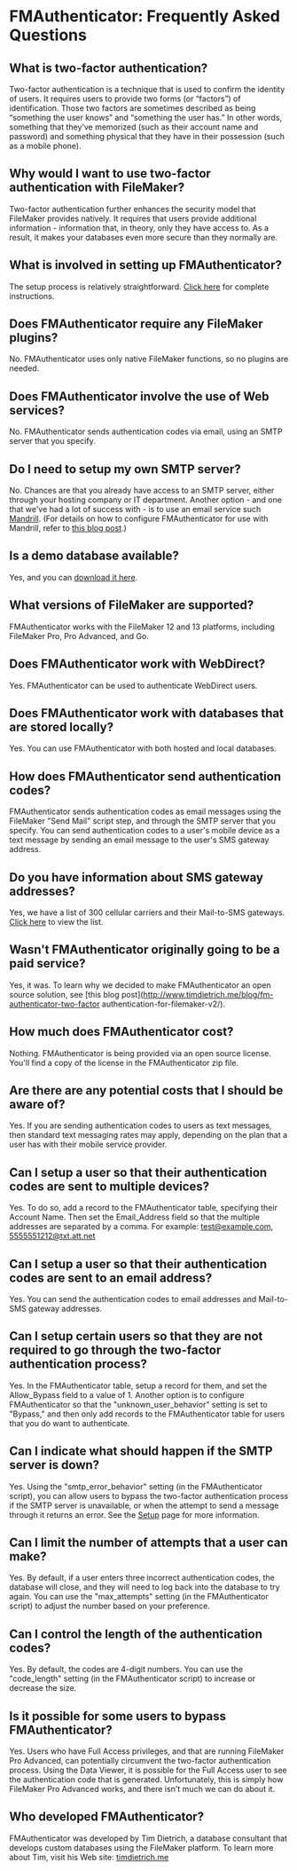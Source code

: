 # FMAuthenticator: Frequently Asked Questions

## What is two-factor authentication?
Two-factor authentication is a technique that is used to confirm the identity of users.
It requires users to provide two forms (or “factors”) of identification. Those two
factors are sometimes described as being “something the user knows” and “something the
user has.” In other words, something that they’ve memorized (such as their account name
and password) and something physical that they have in their possession (such as a mobile
phone).

## Why would I want to use two-factor authentication with FileMaker?
Two-factor authentication further enhances the security model that FileMaker provides
natively. It requires that users provide additional information - information that, in
theory, only they have access to. As a result, it makes your databases even more secure
than they normally are.

## What is involved in setting up FMAuthenticator?
The setup process is relatively straightforward. [Click here](setup.php) for complete
instructions.

## Does FMAuthenticator require any FileMaker plugins?
No. FMAuthenticator uses only native FileMaker functions, so no plugins are needed.

## Does FMAuthenticator involve the use of Web services?
No. FMAuthenticator sends authentication codes via email, using an SMTP server that you
specify.

## Do I need to setup my own SMTP server?
No. Chances are that you already have access to an SMTP server, either through your
hosting company or IT department. Another option - and one that we've had a lot of
success with - is to use an email service such [Mandrill](http://mandrill.com). (For
details on how to configure FMAuthenticator for use with Mandrill, refer to [this blog
post](http://www.timdietrich.me/blog/fm-authenticator-with-mandrill/).)

## Is a demo database available?
Yes, and you can [download it here](download.php).

## What versions of FileMaker are supported?
FMAuthenticator works with the FileMaker 12 and 13 platforms, including FileMaker Pro,
Pro Advanced, and Go.

## Does FMAuthenticator work with WebDirect?
Yes. FMAuthenticator can be used to authenticate WebDirect users.

## Does FMAuthenticator work with databases that are stored locally?
Yes. You can use FMAuthenticator with both hosted and local databases.

## How does FMAuthenticator send authentication codes?
FMAuthenticator sends authentication codes as email messages using the FileMaker "Send
Mail" script step, and through the SMTP server that you specify. You can send
authentication codes to a user's mobile device as a text message by sending an email
message to the user's SMS gateway address.

## Do you have information about SMS gateway addresses?
Yes, we have a list of 300 cellular carriers and their Mail-to-SMS gateways. [Click
here](sms-gateways.php) to view the list.

## Wasn't FMAuthenticator originally going to be a paid service?
Yes, it was. To learn why we decided to make FMAuthenticator an open source solution, see
[this blog post](http://www.timdietrich.me/blog/fm-authenticator-two-factor
authentication-for-filemaker-v2/).

## How much does FMAuthenticator cost?
Nothing. FMAuthenticator is being provided via an open source license. You'll find a copy
of the license in the FMAuthenticator zip file.

## Are there are any potential costs that I should be aware of?
Yes. If you are sending authentication codes to users as text messages, then standard
text messaging rates may apply, depending on the plan that a user has with their mobile
service provider.

## Can I setup a user so that their authentication codes are sent to multiple devices?
Yes. To do so, add a record to the FMAuthenticator table, specifying their Account Name.
Then set the Email_Address field so that the multiple addresses are separated by a comma.
For example: test@example.com, 5555551212@txt.att.net

## Can I setup a user so that their authentication codes are sent to an email address?
Yes. You can send the authentication codes to email addresses and Mail-to-SMS gateway
addresses.

## Can I setup certain users so that they are not required to go through the two-factor authentication process?
Yes. In the FMAuthenticator table, setup a record for them, and set the Allow_Bypass
field to a value of 1\. Another option is to configure FMAuthenticator so that the
"unknown_user_behavior" setting is set to "Bypass," and then only add records to the
FMAuthenticator table for users that you do want to authenticate.

## Can I indicate what should happen if the SMTP server is down?
Yes. Using the "smtp_error_behavior" setting (in the FMAuthenticator script), you can
allow users to bypass the two-factor authentication process if the SMTP server is
unavailable, or when the attempt to send a message through it returns an error. See the
[Setup](setup.php) page for more information.

## Can I limit the number of attempts that a user can make?
Yes. By default, if a user enters three incorrect authentication codes, the database will
close, and they will need to log back into the database to try again. You can use the
"max_attempts" setting (in the FMAuthenticator script) to adjust the number based on your
preference.

## Can I control the length of the authentication codes?
Yes. By default, the codes are 4-digit numbers. You can use the "code_length" setting (in
the FMAuthenticator script) to increase or decrease the size.

## Is it possible for some users to bypass FMAuthenticator?
Yes. Users who have Full Access privileges, and that are running FileMaker Pro Advanced,
can potentially circumvent the two-factor authentication process. Using the Data Viewer,
it is possible for the Full Access user to see the authentication code that is generated.
Unfortunately, this is simply how FileMaker Pro Advanced works, and there isn't much we
can do about it.

## Who developed FMAuthenticator?
FMAuthenticator was developed by Tim Dietrich, a database consultant that develops custom
databases using the FileMaker platform. To learn more about Tim, visit his Web site:
[timdietrich.me](http://timdietrich.me)
